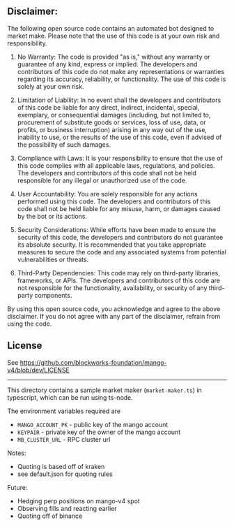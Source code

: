 ## Disclaimer:

The following open source code contains an automated bot designed to market make. Please note that the use of this code is at your own risk and responsibility.

1. No Warranty: The code is provided "as is," without any warranty or guarantee of any kind, express or implied. The developers and contributors of this code do not make any representations or warranties regarding its accuracy, reliability, or functionality. The use of this code is solely at your own risk.

2. Limitation of Liability: In no event shall the developers and contributors of this code be liable for any direct, indirect, incidental, special, exemplary, or consequential damages (including, but not limited to, procurement of substitute goods or services, loss of use, data, or profits, or business interruption) arising in any way out of the use, inability to use, or the results of the use of this code, even if advised of the possibility of such damages.

3. Compliance with Laws: It is your responsibility to ensure that the use of this code complies with all applicable laws, regulations, and policies. The developers and contributors of this code shall not be held responsible for any illegal or unauthorized use of the code.

4. User Accountability: You are solely responsible for any actions performed using this code. The developers and contributors of this code shall not be held liable for any misuse, harm, or damages caused by the bot or its actions.

5. Security Considerations: While efforts have been made to ensure the security of this code, the developers and contributors do not guarantee its absolute security. It is recommended that you take appropriate measures to secure the code and any associated systems from potential vulnerabilities or threats.

6. Third-Party Dependencies: This code may rely on third-party libraries, frameworks, or APIs. The developers and contributors of this code are not responsible for the functionality, availability, or security of any third-party components.

By using this open source code, you acknowledge and agree to the above disclaimer. If you do not agree with any part of the disclaimer, refrain from using the code.

## License

See https://github.com/blockworks-foundation/mango-v4/blob/dev/LICENSE

---

This directory contains a sample market maker (`market-maker.ts`) in typescript, which can be run using ts-node.

The environment variables required are

- `MANGO_ACCOUNT_PK` - public key of the mango account
- `KEYPAIR` - private key of the owner of the mango account
- `MB_CLUSTER_URL` - RPC cluster url

Notes:

- Quoting is based off of kraken
- see default.json for quoting rules

Future:

- Hedging perp positions on mango-v4 spot
- Observing fills and reacting earlier
- Quoting off of binance
